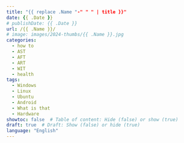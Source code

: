 ```yaml
---
title: "{{ replace .Name "-" " " | title }}"
date: {{ .Date }}
# publishDate: {{ .Date }}
url: /{{ .Name }}/
# image: images/2024-thumbs/{{ .Name }}.jpg
categories: 
  - how to
  - AST
  - AFT
  - ART
  - WIT
  - health
tags: 
  - Windows
  - Linux
  - Ubuntu
  - Android
  - What is that
  - Hardware
showtoc: false  # Table of content: Hide (false) or show (true)
draft: true  # Draft: Show (false) or hide (true)
language: "English"
---
```




<!--*(Click on the individual step or triangle to hide or show the details (images, info, ...))*

{{< collapse summary="**Step 1:** TEXTHERE" openByDefault=true >}}

   

{{< /collapse >}}

*(This tutorial was made with Windows 11 24H2 64-bit)*

[]( "Click/tap to open the site!")
![](/images/social-logos/X.png)

{{< figure align=center src="/images/Brave/Brave_sl_-_shrani_povezavo_kao_reg_fajl.jpeg" >}}

## Video version

*(..2025, 18:00 / 06:00 PM, timezone: CEST / UTC+2 / GMT+2)*

{{< youtube "O1DA0HpFK-4" >}}

{{< rawhtml >}}
<p style="color:green;text-align:center;">Hello World!</p>
{{< /rawhtml >}}

{{< notice info >}}
  TEXT
{{< /notice >}}

{{< notice note >}}
  TEXT
{{< /notice >}}

{{< notice tip >}}
  TEXT
{{< /notice >}}

{{< notice warning >}}
  TEXT
{{< /notice >}}

-->